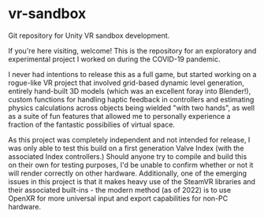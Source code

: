 # vr-sandbox
Git repository for Unity VR sandbox development.

If you're here visiting, welcome! This is the repository for an exploratory and experimental project I worked on during the COVID-19 pandemic.

I never had intentions to release this as a full game, but started working on a rogue-like VR project that involved grid-based dynamic level generation, entirely hand-built 3D models (which was an excellent foray into Blender!), custom functions for handling haptic feedback in controllers and estimating physics calculations across objects being wielded "with two hands", as well as a suite of fun features that allowed me to personally experience a fraction of the fantastic possibilies of virtual space.

As this project was completely independent and not intended for release, I was only able to test this build on a first generation Valve Index (with the associated Index controllers.) Should anyone try to compile and build this on their own for testing purposes, I'd be unable to confirm whether or not it will render correctly on other hardware. Additionally, one of the emerging issues in this project is that it makes heavy use of the SteamVR libraries and their associated built-ins - the modern method (as of 2022) is to use OpenXR for more universal input and export capabilities for non-PC hardware.
